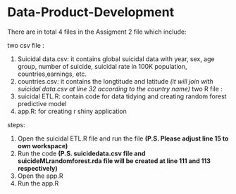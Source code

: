 # Data-Product-Development
There are in total 4 files in the Assigment 2 file which include:

two csv file :
1) Suicidal data.csv: 
it contains global suicidal data with year, sex, age group, number of suicide, suicidal rate in 100K population, countries,earnings, etc.
2) countries.csv: 
it contains the longtitude and latitude 
*(it will join with suicidal data.csv at line 32 according to the country name)*
two R file :
3) suicidal ETL.R: 
contain code for data tidying and creating random forest predictive model
4) app.R: 
for creating r shiny application

steps:
1) Open the suicidal ETL.R file and run the file
**(P.S. Please adjust line 15 to own workspace)**
2) Run the code
**(P.S. suicidedata.csv file and suicideMLrandomforest.rda file will be created at line 111 and 113 respectively)**
3) Open the app.R
4) Run the app.R 


